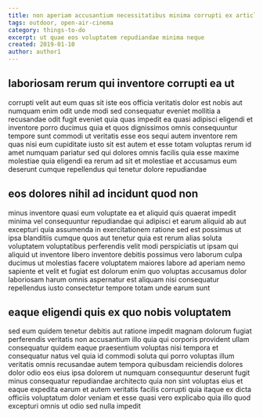 ```yaml
---
title: non aperiam accusantium necessitatibus minima corrupti ex article 4910
tags: outdoor, open-air-cinema
category: things-to-do
excerpt: ut quae eos voluptatem repudiandae minima neque
created: 2019-01-10
author: author1
---
```


## laboriosam rerum qui inventore corrupti ea ut

corrupti velit aut eum quas sit iste eos officia veritatis dolor est nobis aut numquam enim odit unde modi sed consequatur eveniet mollitia a recusandae odit fugit eveniet quia quas impedit ea quasi adipisci eligendi et inventore porro ducimus quia et quos dignissimos omnis consequuntur tempore sunt commodi ut veritatis esse eos sequi autem inventore rem quas nisi eum cupiditate iusto sit est autem et esse totam voluptas rerum id amet numquam pariatur sed qui dolores omnis facilis quia esse maxime molestiae quia eligendi ea rerum ad sit et molestiae et accusamus eum deserunt cumque repellendus qui tenetur dolore repudiandae

## eos dolores nihil ad incidunt quod non

minus inventore quasi eum voluptate ea et aliquid quis quaerat impedit minima vel consequuntur repudiandae qui adipisci et earum aliquid ab aut excepturi quia assumenda in exercitationem ratione sed est possimus ut ipsa blanditiis cumque quos aut tenetur quia est rerum alias soluta voluptatem voluptatibus perferendis velit modi perspiciatis ut ipsam qui aliquid ut inventore libero inventore debitis possimus vero laborum culpa ducimus ut molestias facere voluptatem maiores labore ad aperiam nemo sapiente et velit et fugiat est dolorum enim quo voluptas accusamus dolor laboriosam harum omnis aspernatur est aliquam nisi consequatur repellendus iusto consectetur tempore totam unde earum sunt

## eaque eligendi quis ex quo nobis voluptatem

sed eum quidem tenetur debitis aut ratione impedit magnam dolorum fugiat perferendis veritatis non accusantium illo quia qui corporis provident ullam consequatur quidem eaque praesentium voluptas nisi tempora et consequatur natus vel quia id commodi soluta qui porro voluptas illum veritatis omnis recusandae autem tempora quibusdam reiciendis dolores dolor odio eos eius ipsa dolorem ut numquam consequuntur deserunt fugit minus consequatur repudiandae architecto quia non sint voluptas eius et eaque expedita earum et autem veritatis facilis corrupti quia itaque ex dicta officiis voluptatum dolor veniam et esse quasi vero explicabo quia illo quod excepturi omnis ut odio sed nulla impedit
